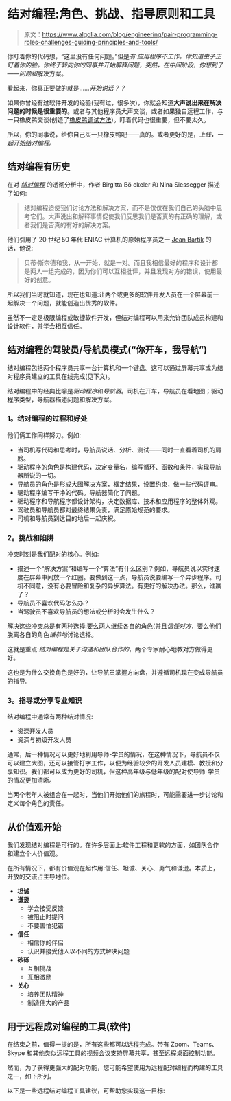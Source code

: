 # 结对编程:角色、挑战、指导原则和工具

> 原文：<https://www.algolia.com/blog/engineering/pair-programming-roles-challenges-guiding-principles-and-tools/>

你盯着你的代码想，“这里没有任何问题。”但是*有:*应用程序不工作。你知道虫子正盯着你的脸。你终于转向你的同事并开始解释问题，突然，在中间阶段，你想到了——问题*和*解决方案。

看起来，你真正要做的就是……*开始说话？？*

如果你曾经有过软件开发的经验(我有过，很多次)，你就会知道**大声说出来在解决问题的时候是很重要的**。或者与其他程序员大声交谈，或者如果独自远程工作，与一只橡皮鸭交谈(创造了[橡皮鸭调试方法](https://en.wikipedia.org/wiki/Rubber_duck_debugging))。盯着代码也很重要，但不要太久。

所以，你的同事说，给你自己买一只橡皮鸭吧——真的。或者更好的是，*上线，一起开始结对编程*。

## [](#pair-programming-has-a-history)结对编程有历史

在对 [*结对编程*](https://martinfowler.com/articles/on-pair-programming.html) 的透彻分析中，作者 Birgitta Bö ckeler 和 Nina Siessegger 描述了如何:

> 结对编程迫使我们讨论方法和解决方案，而不是仅仅在我们自己的头脑中思考它们。大声说出和解释事情促使我们反思我们是否真的有正确的理解，或者我们是否真的有好的解决方案。

他们引用了 20 世纪 50 年代 ENIAC 计算机的原始程序员之一 [Jean Bartik](https://en.wikipedia.org/wiki/Jean_Bartik) 的话，他说:

> 贝蒂·斯奈德和我，从一开始，就是一对。而且我相信最好的程序和设计都是两人一组完成的，因为你们可以互相批评，并且发现对方的错误，使用最好的创意。

所以我们当时就知道，现在也知道:让两个或更多的软件开发人员在一个屏幕前一起解决一个问题，就能创造出优秀的软件。

虽然不一定是极限编程或敏捷软件开发，但结对编程可以用来允许团队成员构建和设计软件，并学会相互信任。

## [](#the-drivernavigator-model-of-pair-programming-%e2%80%9cyou-drive-i-navigate%e2%80%9d)结对编程的驾驶员/导航员模式(“你开车，我导航”)

结对编程包括两个程序员共享一台计算机和一个键盘。这可以通过屏幕共享或为结对程序员建立的工具在线完成(见下文)。

结对编程中的经典比喻是*驱动程序*和*导航器*。司机在开车，导航员在看地图；驱动程序类型，导航器描述问题和解决方案。

### [](#1-the-process-and-benefits-of-pair-programming)1。结对编程的过程和好处

他们俩工作同样努力。例如:

*   当司机写代码和思考时，导航员说话、分析、测试——同时一直看着司机的肩膀。
*   驱动程序的角色是构建代码，决定变量名，编写循环、函数和条件，实现导航器所说的一切。
*   导航员的角色是形成大图解决方案，框定结果，设置约束，做一些代码评审。
*   驱动程序编写干净的代码。导航器简化了问题。
*   驱动程序和导航程序都设计架构，决定数据库、技术和应用程序的整体外观。
*   驾驶员和导航员都对最终结果负责，满足原始规范的要求。
*   司机和导航员到达目的地后一起庆祝。

### [](#2-challenges-and-pitfalls)**2。挑战和陷阱**

冲突时刻是我们配对的核心。例如:

*   描述一个“解决方案”和编写一个“算法”有什么区别？例如，导航员说以实时速度在屏幕中间放一个红圈。要做到这一点，导航员说要编写一个异步程序。司机不同意，没有必要冒险和复杂的异步算法。有更好的解决办法。那么，谁赢了？
*   导航员不喜欢代码怎么办？
*   当驾驶员不喜欢导航员的想法或分析时会发生什么？

解决这些冲突总是有两种选择:要么两人继续各自的角色(并且*信任对方*，要么他们脱离各自的角色*谦恭地*讨论选择。

这就是重点:*结对编程是关于沟通和团队合作的*，两个专家耐心地教对方做得更好。

这也是为什么交换角色是好的，让导航员掌握方向盘，并遵循司机现在变成导航员的指导。

### [](#3-mentoring-or-sharing-expertise)**3。指导或分享专业知识**

结对编程中通常有两种结对情况:

*   资深开发人员
*   资深与初级开发人员

通常，后一种情况可以更好地利用导师-学员的情况，在这种情况下，导航员不仅可以建立大图，还可以接管打字工作，以便为经验较少的开发人员建模、教授和分享知识。我们都可以成为更好的司机，但这种高年级与低年级的配对使导师-学员的情况更加清晰。

当两个老年人被组合在一起时，当他们开始他们的旅程时，可能需要进一步讨论和定义每个角色的责任。

## [](#start-with-values)从价值观开始

我们发现结对编程是可行的。在许多层面上:软件工程和更软的方面，如团队合作和建立个人价值观。

在所有情况下，都有价值观在起作用:信任、坦诚、关心、勇气和谦逊。本质上，开放的交流占主导地位。

*   **坦诚**
*   **谦逊**
    *   学会接受反馈
    *   被阻止时提问
    *   不要害怕犯错
*   **信任**
    *   相信你的伴侣
    *   认识并接受他人以不同的方式解决问题
*   **砂砾**
    *   互相挑战
    *   互相激励
*   **关心**
    *   培养团队精神
    *   制造伟大的产品

## [](#tools-software-for-remote-pair-programming)用于远程成对编程的工具(软件)

在结束之前，值得一提的是，所有这些都可以远程完成。带有 Zoom、Teams、Skype 和其他类似远程工具的视频会议支持屏幕共享，甚至远程桌面控制功能。

然而，为了获得更强大的配对功能，您可能希望使用为远程配对编程而构建的工具之一，如下所列。

以下是一些远程结对编程工具建议，可帮助您实现这一目标: